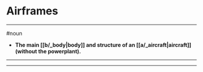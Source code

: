 # Airframes
---
#noun
- **The main [[b/_body|body]] and structure of an [[a/_aircraft|aircraft]] (without the powerplant).**
---
---
